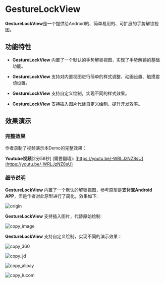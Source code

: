 # GestureLockView

**GestureLockView**是一个提供给Android的、简单易用的、可扩展的手势解锁视图。

## 功能特性

- **GestureLockView** 内置了一个默认的手势解锁视图，实现了手势解锁的基础功能。

- **GestureLockView** 支持对内置视图进行简单的样式调整、动画设置、触摸震动设置。

- **GestureLockView** 支持自定义绘制，实现不同的样式效果。

- **GestureLockView** 支持插入图片代替自定义绘制、提升开发效率。

## 效果演示

### 完整效果

作者录制了视频演示本Demo的完整效果：

**Youtube视频**[2分58秒] (需要翻墙): [https://youtu.be/-WRLJzNZ8sU](https://youtu.be/-WRLJzNZ8sU)

### 细节说明

**GestureLockView** 内置了一个默认的解锁视图，参考原型是**支付宝Android APP**，但是作者对此原型进行了简化，效果如下:

![origin](https://github.com/sinawangnan7/GestureLockView/blob/master/gif/origin.gif)

**GestureLockView** 支持插入图片，代替原始绘制:

![copy_image](https://github.com/sinawangnan7/GestureLockView/blob/master/gif/copy_image.gif)

**GestureLockView** 支持自定义绘制，实现不同的演示效果：

![copy_360](https://github.com/sinawangnan7/GestureLockView/blob/master/gif/copy_360.gif)

![copy_jd](https://github.com/sinawangnan7/GestureLockView/blob/master/gif/copy_jd.gif)

![copy_alipay](https://github.com/sinawangnan7/GestureLockView/blob/master/gif/copy_alipay.gif)

![copy_lucom](https://github.com/sinawangnan7/GestureLockView/blob/master/gif/copy_lucom.gif)
